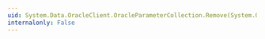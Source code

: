 ```yaml
---
uid: System.Data.OracleClient.OracleParameterCollection.Remove(System.Object)
internalonly: False
---
```

